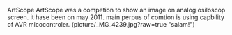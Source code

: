 ArtScope
ArtScope
was a competion to show an image on analog osiloscop screen.
it hase been on may 2011.
main perpus of comtion is using capbility of AVR micocontroler.
(picture/_MG_4239.jpg?raw=true "salam!")
